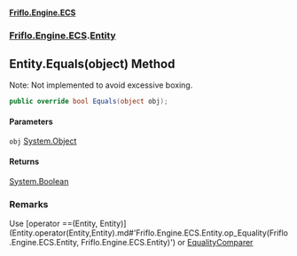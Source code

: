 #### [Friflo.Engine.ECS](index.md#'index')
### [Friflo.Engine.ECS](Friflo.Engine.ECS.md#'Friflo.Engine.ECS').[Entity](Entity.md#'Friflo.Engine.ECS.Entity')

## Entity.Equals(object) Method

Note: Not implemented to avoid excessive boxing.

```csharp
public override bool Equals(object obj);
```
#### Parameters

<a name='Friflo.Engine.ECS.Entity.Equals(object).obj'></a>

`obj` [System.Object](https://docs.microsoft.com/en-us/dotnet/api/System.Object#'System.Object')

#### Returns
[System.Boolean](https://docs.microsoft.com/en-us/dotnet/api/System.Boolean#'System.Boolean')

### Remarks
Use [operator ==(Entity, Entity)](Entity.operator(Entity,Entity).md#'Friflo.Engine.ECS.Entity.op_Equality(Friflo.Engine.ECS.Entity, Friflo.Engine.ECS.Entity)') or [EqualityComparer](EntityUtils.EqualityComparer.md#'Friflo.Engine.ECS.EntityUtils.EqualityComparer')